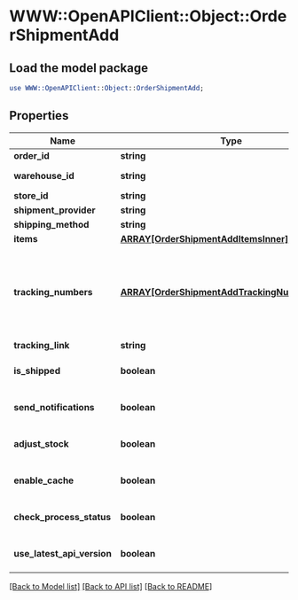 # WWW::OpenAPIClient::Object::OrderShipmentAdd

## Load the model package
```perl
use WWW::OpenAPIClient::Object::OrderShipmentAdd;
```

## Properties
Name | Type | Description | Notes
------------ | ------------- | ------------- | -------------
**order_id** | **string** | Defines the order for which the shipment will be created | [optional] 
**warehouse_id** | **string** | This parameter is used for selecting a warehouse where you need to set/modify a product quantity. | [optional] 
**store_id** | **string** | Store Id | [optional] 
**shipment_provider** | **string** | Defines company name that provide tracking of shipment | [optional] 
**shipping_method** | **string** | Define shipping method | [optional] 
**items** | [**ARRAY[OrderShipmentAddItemsInner]**](OrderShipmentAddItemsInner.md) | Defines items in the order that will be shipped | [optional] 
**tracking_numbers** | [**ARRAY[OrderShipmentAddTrackingNumbersInner]**](OrderShipmentAddTrackingNumbersInner.md) | Defines shipment&#39;s tracking numbers that have to be added&lt;/br&gt; How set tracking numbers to appropriate carrier:&lt;ul&gt;&lt;li&gt;tracking_numbers[]&#x3D;a2c.demo1,a2c.demo2 - set default carrier&lt;/li&gt;&lt;li&gt;tracking_numbers[&lt;b&gt;carrier_id&lt;/b&gt;]&#x3D;a2c.demo - set appropriate carrier&lt;/li&gt;&lt;/ul&gt;To get the list of carriers IDs that are available in your store, use the &lt;a href &#x3D; \&quot;https://api2cart.com/docs/#/cart/CartInfo\&quot;&gt;cart.info&lt;/a &gt; method | [optional] 
**tracking_link** | **string** | Defines custom tracking link | [optional] 
**is_shipped** | **boolean** | Defines shipment&#39;s status | [optional] [default to true]
**send_notifications** | **boolean** | Send notifications to customer after shipment was created | [optional] [default to false]
**adjust_stock** | **boolean** | This parameter is used for adjust stock. | [optional] [default to false]
**enable_cache** | **boolean** | If the value is &#39;true&#39; and order exist in our cache, we will use order.info from cache to prepare shipment items. | [optional] [default to false]
**check_process_status** | **boolean** | Disable or enable check process status. Please note that the response will be slower due to additional requests to the store. | [optional] [default to false]
**use_latest_api_version** | **boolean** | Use the latest platform API version | [optional] [default to false]

[[Back to Model list]](../README.md#documentation-for-models) [[Back to API list]](../README.md#documentation-for-api-endpoints) [[Back to README]](../README.md)


